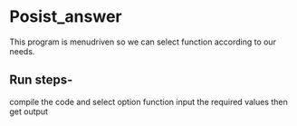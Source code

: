 # Posist_answer
This program is menudriven so we can select function according to our needs.
## Run steps-
compile the code and select option function 
input the required values
then get output
